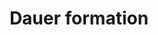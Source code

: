 ---
annotations:
- type: Pathway Ontology
  value: signaling pathway
authors:
- MartijnVanIersel
- AlexanderPico
- MaintBot
- Kyook
- Egonw
- Susan
- RaatsS
description: 'From wormbook: In response to harsh environmental conditions, C. elegans
  larvae undergo dauer arrest at the second molt. The past decade has yielded many
  insights into the signaling pathways and the molecular mechanisms that govern this
  developmental transition. Dauer pheromone, the major physiologic signal promoting
  dauer arrest, has been purified, identified, and synthesized. The molecular identities
  of the vast majority of dauer regulatory genes isolated in initial genetic screens
  are now known. Physiologic ligands for DAF-12, a nuclear receptor that is the final
  common target of dauer regulatory pathways, have been identified. The discovery
  of the Hid (high temperature induction of dauer) phenotype and the results of enhancer
  screens have greatly expanded the repertoire of dauer regulatory genes. Genomic
  analysis of dauer arrest has highlighted the role of pathway crosstalk in dauer
  regulation. Nonetheless, critical questions remain about the mechanistic underpinnings
  of dauer arrest.'
last-edited: 2021-05-27
organisms:
- Caenorhabditis elegans
redirect_from:
- /index.php/Pathway:WP580
- /instance/WP580
schema-jsonld:
- '@context': https://schema.org/
  '@id': https://wikipathways.github.io/pathways/WP580.html
  '@type': Dataset
  creator:
    '@type': Organization
    name: WikiPathways
  description: 'From wormbook: In response to harsh environmental conditions, C. elegans
    larvae undergo dauer arrest at the second molt. The past decade has yielded many
    insights into the signaling pathways and the molecular mechanisms that govern
    this developmental transition. Dauer pheromone, the major physiologic signal promoting
    dauer arrest, has been purified, identified, and synthesized. The molecular identities
    of the vast majority of dauer regulatory genes isolated in initial genetic screens
    are now known. Physiologic ligands for DAF-12, a nuclear receptor that is the
    final common target of dauer regulatory pathways, have been identified. The discovery
    of the Hid (high temperature induction of dauer) phenotype and the results of
    enhancer screens have greatly expanded the repertoire of dauer regulatory genes.
    Genomic analysis of dauer arrest has highlighted the role of pathway crosstalk
    in dauer regulation. Nonetheless, critical questions remain about the mechanistic
    underpinnings of dauer arrest.'
  keywords:
  - AKT-1
  - DAF-3
  - FTT-2
  - DAF-8
  - DAF-9
  - DAF-5
  - PDK-1
  - DAF-1
  - TAX-4
  - Cyclic GMP
  - DAF-28/Insulin
  - Dafachronic acid
  - AKT-2
  - DAF-12
  - DAF-18/PTEN
  - TAX-2
  - DAF-4
  - DAF-16/FOXO
  - DAF-2/InsR
  - DAF-21
  - DAF-7/TGF-Beta
  - DAF-14
  - DAF-11
  - RLE-1
  - AGE-1/PI3K
  license: CC0
  name: Dauer formation
seo: CreativeWork
title: Dauer formation
wpid: WP580
---